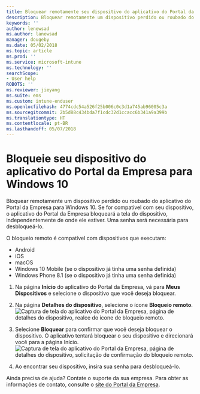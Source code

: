 ```yaml
---
title: Bloquear remotamente seu dispositivo do aplicativo do Portal da Empresa
description: Bloquear remotamente um dispositivo perdido ou roubado do aplicativo do Portal da Empresa do Intune para Windows 10
keywords: ''
author: lenewsad
ms.author: lanewsad
manager: dougeby
ms.date: 05/02/2018
ms.topic: article
ms.prod: ''
ms.service: microsoft-intune
ms.technology: ''
searchScope:
- User help
ROBOTS: ''
ms.reviewer: jieyang
ms.suite: ems
ms.custom: intune-enduser
ms.openlocfilehash: 4774cdc54a526f25b006c0c3d1a745ab96005c3a
ms.sourcegitcommit: 2b5d88c434bda7f1cdc32d1ccacc6b341a9a399b
ms.translationtype: HT
ms.contentlocale: pt-BR
ms.lasthandoff: 05/07/2018
---
```

# <a name="lock-your-device-from-company-portal-app-for-windows-10"></a>Bloqueie seu dispositivo do aplicativo do Portal da Empresa para Windows 10

Bloquear remotamente um dispositivo perdido ou roubado do aplicativo do Portal da Empresa para Windows 10. Se for compatível com seu dispositivo, o aplicativo do Portal da Empresa bloqueará a tela do dispositivo, independentemente de onde ele estiver. Uma senha será necessária para desbloqueá-lo.

O bloqueio remoto é compatível com dispositivos que executam:

* Android
* iOS
* macOS
* Windows 10 Mobile (se o dispositivo já tinha uma senha definida)
* Windows Phone 8.1 (se o dispositivo já tinha uma senha definida)

1. Na página **Início** do aplicativo do Portal da Empresa, vá para **Meus Dispositivos** e selecione o dispositivo que você deseja bloquear.

2. Na página **Detalhes do dispositivo**, selecione o ícone **Bloqueio remoto**.  
   ![Captura de tela do aplicativo do Portal da Empresa, página de detalhes do dispositivo, realce do ícone de bloqueio remoto.](./media/1804_remote_lock_Windows_CPapp_05.png)   
3. Selecione **Bloquear** para confirmar que você deseja bloquear o dispositivo. O aplicativo tentará bloquear o seu dispositivo e direcionará você para a página Início. 
   ![Captura de tela do aplicativo do Portal da Empresa, página de detalhes do dispositivo, solicitação de confirmação do bloqueio remoto.](./media/1804_remote_lock_Windows_CPapp_06.png)  
4. Ao encontrar seu dispositivo, insira sua senha para desbloqueá-lo.  

Ainda precisa de ajuda? Contate o suporte da sua empresa. Para obter as informações de contato, consulte o [site do Portal da Empresa](https://portal.manage.microsoft.com#HelpDeskDialog).
